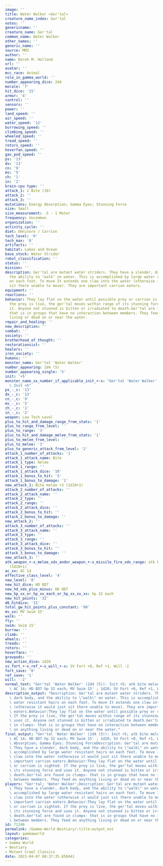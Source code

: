 ```yaml
---
image: ''
title: Water Walker «Ger'tal»
creature_name_index: Ger'tal
notes: ''
genericname: ''
creature_name: Ger'tal
common_name: Water Walker
other_names: ''
generic_name: ''
source: MM2
author: ''
name: Derek M. Holland
url: ''
avatar: ''
mcc_race: Animal
role_in_gamma_world: ''
number_appearing_dice: 2d4
morale: '7'
hit_dice: '15'
armor: '4'
control: ''
sensors: ''
power: ''
land_speed: ''
air_speed: ''
water_speed: '12'
burrowing_speed: ''
climbing_speed: ''
wheeled_speed: ''
tread_speed: ''
rotors_speed: ''
hoverfan_speed: ''
gav_pod_speed: ''
ps: '13'
dx: '13'
cn: '9'
ms: '5'
ch: '1'
in: '2'
brain-cpu type: ''
attack_1: 1 Bite (10)
attack_2: ''
attack_3: ''
mutations: Energy Absorption; Gamma Eyes; Stunning Force
size: Small
size_measurement: .5 - 1 Meter
frequency: Uncommon
organization: ''
activity_cycle: ''
diet: Omnivore / Carrion
tech_level: '0'
tech_max: '0'
artifacts: ''
habitat: Lakes and Ocean
base_stock: Water Strider
robot_classification: ''
status: ''
mission: ''
description: Ger'tal are mutant water striders. They have a slender, dark body, and
  the ability to "walk" on water. This is accomplished by large water resistant hairs
  on each foot. To move It extends one claw into the water (otherwise it would just
  sit there unable to move). They are important carrion eaters.
equipment: ''
reactions: ''
behavior: They lay flat on the water until possible prey or carrion is sighted. If
  the prey is live, the ger'tal moves within range of its stunning force and uses
  it. Anyone not stunned is bitten or irradiated to death.Ger'tal are found in clumps-
  that is in groups that have no interaction between members. They feed on anything
  living or dead on or near the water.
repair_and_healing: ''
new_description: ''
combat: ''
society: ''
brotherhood_of_thought: ''
restorationsist: ''
healers: ''
iron_society: ''
humans: ''
monster_name: Ger'tal 'Water Walker'
number_appearing: 2d4 (5)
number_appearing_single: '5'
init: '+5'
monster_name_xx_number_if_applicable_init_+-x: "Ger'tal 'Water Walker' (2d4 (5)):\
  \ Init +5"
ps_-_c: '13'
dx_-_c: '13'
cn_-_c: '9'
ms_-_c: '5'
ch_-_c: '1'
in_-_c: '2'
weapon: Low Tech Level
plus_to_hit_and_damage_range_from_stats: '1'
plus_to_range_from_level: ''
plus_to_range: '3'
plus_to_hit_and_damage_melee_from_stats: '1'
plus_to_melee_from_level: ''
plus_to_melee: '3'
plus_to_generic_attack_from_level: '2'
attack_1_number_of_attacks: '1'
attack_1_attack_name: Bite
attack_1_type: melee
attack_1_range: ''
attack_1_attack_dice: '10'
attack_1_bonus_to_hit: '3'
attack_1_bonus_to_damage: '1'
new_attack_1: Bite melee +3 (1d10+1)
attack_2_number_of_attacks: ''
attack_2_attack_name: ''
attack_2_type: ''
attack_2_range: ''
attack_2_attack_dice: ''
attack_2_bonus_to_hit: ''
attack_2_bonus_to_damage: ''
new_attack_2: ''
attack_3_number_of_attacks: ''
attack_3_attack_name: ''
attack_3_type: ''
attack_3_range: ''
attack_3_attack_dice: ''
attack_3_bonus_to_hit: ''
attack_3_bonus_to_damage: ''
new_attack_3: ''
atk_weapon_+-x_melee_xdx_andor_weapon_+-x_missile_fire_xdx_range: atk bite melee +3
  (1d10+1)
ac_xx: AC 14
effective_class_level: '4'
new_level: '8'
new_hit_dice: HD 8D7
new_hd_xdx_plus_minus: HD 8D7
new_hp_xx_or_hp_xx_each_or_hp_xx_xx_xx: hp 32 each
new_hit_points: '32'
d6_hitdice: '15'
total_gw_hit_points_plus_constant: '90'
mv_xx: MV Swim 15'
walk: ''
fly: ''
swim: Swim 15'
burrow: ''
climb: ''
wheels: ''
treads: ''
rotors: ''
hoverfans: ''
gravpods: ''
new_action_dice: 1d20
sv_fort_+-x_ref_+-x_will_+-x: SV Fort +0, Ref +1, Will -2
fort_save: '0'
ref_save: '1'
will: '-2'
normal_text: "Ger'tal 'Water Walker' (2d4 (5)): Init +5; atk bite melee +3 (1d10+1);\
  \ AC 14; HD 8D7 hp 32 each; MV Swim 15' ; 1d20; SV Fort +0, Ref +1, Will -2"
description_output: "Description: Ger'tal are mutant water striders. They have a slender,\
  \ dark body, and the ability to \"walk\" on water. This is accomplished by large\
  \ water resistant hairs on each foot. To move It extends one claw into the water\
  \ (otherwise it would just sit there unable to move). They are important carrion\
  \ eaters.Behavior:They lay flat on the water until possible prey or carrion is sighted.\
  \ If the prey is live, the ger'tal moves within range of its stunning force and\
  \ uses it. Anyone not stunned is bitten or irradiated to death.Ger'tal are found\
  \ in clumps- that is in groups that have no interaction between members. They feed\
  \ on anything living or dead on or near the water."
final_output: "Ger'tal 'Water Walker' (2d4 (5)): Init +5; atk bite melee +3 (1d10+1);\
  \ AC 14; HD 8D7 hp 32 each; MV Swim 15' ; 1d20; SV Fort +0, Ref +1, Will -2Energy\
  \ Absorption; Gamma Eyes; Stunning ForceDescription: Ger'tal are mutant water striders.\
  \ They have a slender, dark body, and the ability to \"walk\" on water. This is\
  \ accomplished by large water resistant hairs on each foot. To move It extends one\
  \ claw into the water (otherwise it would just sit there unable to move). They are\
  \ important carrion eaters.Behavior:They lay flat on the water until possible prey\
  \ or carrion is sighted. If the prey is live, the ger'tal moves within range of\
  \ its stunning force and uses it. Anyone not stunned is bitten or irradiated to\
  \ death.Ger'tal are found in clumps- that is in groups that have no interaction\
  \ between members. They feed on anything living or dead on or near the water."
players: "Ger'tal; 'Water Walker';Description: Ger'tal are mutant water striders.\
  \ They have a slender, dark body, and the ability to \"walk\" on water. This is\
  \ accomplished by large water resistant hairs on each foot. To move It extends one\
  \ claw into the water (otherwise it would just sit there unable to move). They are\
  \ important carrion eaters.Behavior:They lay flat on the water until possible prey\
  \ or carrion is sighted. If the prey is live, the ger'tal moves within range of\
  \ its stunning force and uses it. Anyone not stunned is bitten or irradiated to\
  \ death.Ger'tal are found in clumps- that is in groups that have no interaction\
  \ between members. They feed on anything living or dead on or near the water.|"
id: 71246
permalink: /Gamma-World-Bestiary/:title:output_ext
layout: gammaworld
categories:
- Gamma World
- Bestiary
- Mutant Crawl Classics
date: 2023-04-07 08:37:35.650441
---
```

